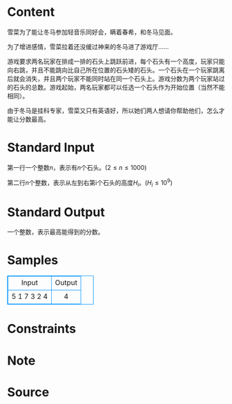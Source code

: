 
# Content

雪菜为了能让冬马参加轻音乐同好会，瞒着春希，和冬马见面。

为了增进感情，雪菜拉着还没缓过神来的冬马进了游戏厅……

游戏要求两名玩家在排成一排的石头上跳跃前进，每个石头有一个高度，玩家只能向右跳，并且不能跳向比自己所在位置的石头矮的石头。一个石头在一个玩家跳离后就会消失，并且两个玩家不能同时站在同一个石头上。游戏分数为两个玩家站过的石头的总数。游戏起始，两名玩家都可以任选一个石头作为开始位置（当然不能相同）。

由于冬马是挂科专家，雪菜又只有英语好，所以她们两人想请你帮助他们，怎么才能让分数最高。

# Standard Input

第一行一个整数$n$，表示有$n$个石头。$(2 \leq n \leq 1000)$

第二行$n$个整数，表示从左到右第i个石头的高度$H_i$。$(H_i \leq 10^9)$

# Standard Output

一个整数，表示最高能得到的分数。

# Samples

<style>
        table,table tr th, table tr td { border:1px solid #0094ff; }
        table { width: 200px; min-height: 25px; line-height: 25px; text-align: center; border-collapse: collapse;}   
    </style>
<table>
	<tr>
		<td>Input</td>
		<td>Output</td>
	</tr>
<tr><td>5
1 7 3 2 4</td><td>4</td></tr></table>


# Constraints



# Note



# Source


